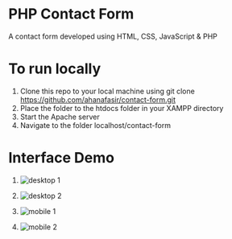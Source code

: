 # PHP Contact Form

A contact form developed using HTML, CSS, JavaScript &amp; PHP

# To run locally

1. Clone this repo to your local machine using git clone https://github.com/ahanafasir/contact-form.git
2. Place the folder to the htdocs folder in your XAMPP directory
3. Start the Apache server
4. Navigate to the folder localhost/contact-form

# Interface Demo

1. ![desktop 1](https://github.com/ahanafasir/contact-form/assets/66160728/dec22a7b-901c-4cea-8b49-f22482fde592)

2. ![desktop 2](https://github.com/ahanafasir/contact-form/assets/66160728/dc3e8a8a-a641-4427-9954-0c7c15fd8091)

3. ![mobile 1](https://github.com/ahanafasir/contact-form/assets/66160728/f73049bc-0a93-4b93-80be-cdabdb052a58)

4. ![mobile 2](https://github.com/ahanafasir/contact-form/assets/66160728/a735bd19-f53d-4090-afd0-62c23fba5541)
